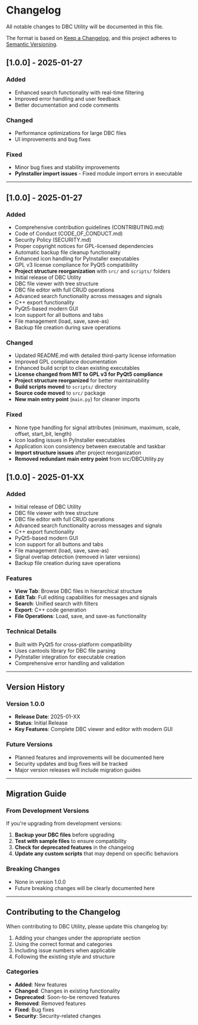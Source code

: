 # Changelog

All notable changes to DBC Utility will be documented in this file.

The format is based on [Keep a Changelog](https://keepachangelog.com/en/1.0.0/),
and this project adheres to [Semantic Versioning](https://semver.org/spec/v2.0.0.html).

## [1.0.0] - 2025-01-27

### Added
- Enhanced search functionality with real-time filtering
- Improved error handling and user feedback
- Better documentation and code comments

### Changed
- Performance optimizations for large DBC files
- UI improvements and bug fixes

### Fixed
- Minor bug fixes and stability improvements
- **PyInstaller import issues** - Fixed module import errors in executable

---

## [1.0.0] - 2025-01-27

### Added
- Comprehensive contribution guidelines (CONTRIBUTING.md)
- Code of Conduct (CODE_OF_CONDUCT.md)
- Security Policy (SECURITY.md)
- Proper copyright notices for GPL-licensed dependencies
- Automatic backup file cleanup functionality
- Enhanced icon handling for PyInstaller executables
- GPL v3 license compliance for PyQt5 compatibility
- **Project structure reorganization** with `src/` and `scripts/` folders
- Initial release of DBC Utility
- DBC file viewer with tree structure
- DBC file editor with full CRUD operations
- Advanced search functionality across messages and signals
- C++ export functionality
- PyQt5-based modern GUI
- Icon support for all buttons and tabs
- File management (load, save, save-as)
- Backup file creation during save operations

### Changed
- Updated README.md with detailed third-party license information
- Improved GPL compliance documentation
- Enhanced build script to clean existing executables
- **License changed from MIT to GPL v3 for PyQt5 compliance**
- **Project structure reorganized** for better maintainability
- **Build scripts moved** to `scripts/` directory
- **Source code moved** to `src/` package
- **New main entry point** (`main.py`) for cleaner imports

### Fixed
- None type handling for signal attributes (minimum, maximum, scale, offset, start_bit, length)
- Icon loading issues in PyInstaller executables
- Application icon consistency between executable and taskbar
- **Import structure issues** after project reorganization
- **Removed redundant main entry point** from src/DBCUtility.py

## [1.0.0] - 2025-01-XX

### Added
- Initial release of DBC Utility
- DBC file viewer with tree structure
- DBC file editor with full CRUD operations
- Advanced search functionality across messages and signals
- C++ export functionality
- PyQt5-based modern GUI
- Icon support for all buttons and tabs
- File management (load, save, save-as)
- Signal overlap detection (removed in later versions)
- Backup file creation during save operations

### Features
- **View Tab**: Browse DBC files in hierarchical structure
- **Edit Tab**: Full editing capabilities for messages and signals
- **Search**: Unified search with filters
- **Export**: C++ code generation
- **File Operations**: Load, save, and save-as functionality

### Technical Details
- Built with PyQt5 for cross-platform compatibility
- Uses cantools library for DBC file parsing
- PyInstaller integration for executable creation
- Comprehensive error handling and validation

---

## Version History

### Version 1.0.0
- **Release Date**: 2025-01-XX
- **Status**: Initial Release
- **Key Features**: Complete DBC viewer and editor with modern GUI

### Future Versions
- Planned features and improvements will be documented here
- Security updates and bug fixes will be tracked
- Major version releases will include migration guides

---

## Migration Guide

### From Development Versions
If you're upgrading from development versions:

1. **Backup your DBC files** before upgrading
2. **Test with sample files** to ensure compatibility
3. **Check for deprecated features** in the changelog
4. **Update any custom scripts** that may depend on specific behaviors

### Breaking Changes
- None in version 1.0.0
- Future breaking changes will be clearly documented here

---

## Contributing to the Changelog

When contributing to DBC Utility, please update this changelog by:

1. Adding your changes under the appropriate section
2. Using the correct format and categories
3. Including issue numbers when applicable
4. Following the existing style and structure

### Categories
- **Added**: New features
- **Changed**: Changes in existing functionality
- **Deprecated**: Soon-to-be removed features
- **Removed**: Removed features
- **Fixed**: Bug fixes
- **Security**: Security-related changes 